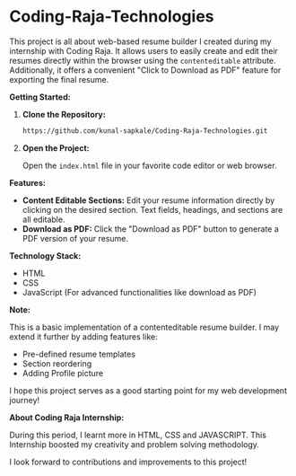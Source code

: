 # Coding-Raja-Technologies

This project is all about web-based resume builder I created during my internship with Coding Raja. It allows users to easily create and edit their resumes directly within the browser using the `contenteditable` attribute. Additionally, it offers a convenient "Click to Download as PDF" feature for exporting the final resume.

**Getting Started:**

1. **Clone the Repository:**

   ```bash
   https://github.com/kunal-sapkale/Coding-Raja-Technologies.git
   ```

2. **Open the Project:**

   Open the `index.html` file in your favorite code editor or web browser.

**Features:**

* **Content Editable Sections:** Edit your resume information directly by clicking on the desired section. Text fields, headings, and sections are all editable.
* **Download as PDF:** Click the "Download as PDF" button to generate a PDF version of your resume. 

**Technology Stack:**

* HTML
* CSS
* JavaScript (For advanced functionalities like download as PDF)

**Note:**

This is a basic implementation of a contenteditable resume builder. I may extend it further by adding features like:

* Pre-defined resume templates
* Section reordering
* Adding Profile picture 

I hope this project serves as a good starting point for my web development journey!

**About Coding Raja Internship:**

During this period, I learnt more in HTML, CSS and JAVASCRIPT.
This Internship boosted my creativity and problem solving methodology.

I look forward to contributions and improvements to this project!
